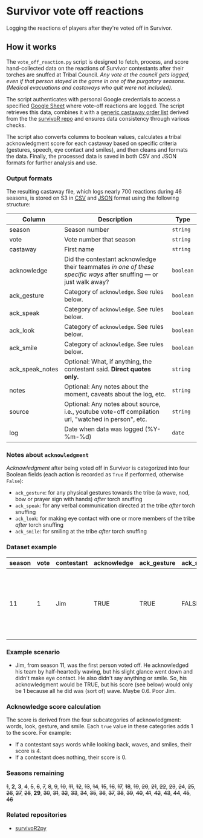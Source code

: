 # Survivor vote off reactions
Logging the reactions of players after they're voted off in Survivor.

## How it works

The `vote_off_reaction.py` script is designed to fetch, process, and score hand-collected data on the reactions of Survivor contestants after their torches are snuffed at Tribal Council. *Any vote at the council gets logged, even if that person stayed in the game in one of the purgatory seasons. (Medical evacuations and castaways who quit were not included).*

The script authenticates with personal Google credentials to access a specified [Google Sheet](https://docs.google.com/spreadsheets/d/1nys0mCWArUCtPKYIVBrbjmv7eAWkmOce4cBlyHm8b0c/edit?usp=sharing) where vote-off reactions are logged. The script retrieves this data, combines it with a [generic castaway order list](https://github.com/stiles/survivor-voteoffs/blob/main/data/processed/survivor_voteoff_order.csv) derived from the the [survivoR repo](https://github.com/doehm/survivoR) and  ensures data consistency through various checks. 

The script also converts columns to boolean values, calculates a tribal acknowledgment score for each castaway based on specific criteria (gestures, speech, eye contact and smiles), and then cleans and formats the data. Finally, the processed data is saved in both CSV and JSON formats for further analysis and use.

### Output formats

The resulting castaway file, which logs nearly 700 reactions during 46 seasons, is stored on S3 in [CSV](https://stilesdata.com/survivor/survivor_vote_off_reactions.csv) and [JSON](https://stilesdata.com/survivor/survivor_vote_off_reactions.json) format using the following structure: 

| Column         | Description                                                                                               | Type    |
|----------------|-----------------------------------------------------------------------------------------------------------|---------|
| season         | Season number                                                                                             | `string`  |
| vote           | Vote number that season                                                                                   | `string`  |
| castaway       | First name                                                                                                | `string`  |
| acknowledge    | Did the contestant acknowledge their teammates *in one of these specific ways* after snuffing — or just walk away?            | `boolean` |
| ack_gesture    | Category of `acknowledge`. See rules below. | `boolean` |
| ack_speak      | Category of `acknowledge`. See rules below.                            | `boolean` |
| ack_look       | Category of `acknowledge`. See rules below.                      | `boolean` |
| ack_smile      | Category of `acknowledge`. See rules below.                                   | `boolean` |
| ack_speak_notes| Optional: What, if anything, the contestant said. **Direct quotes only.**              | `string`  |
| notes          | Optional: Any notes about the moment, caveats about the log, etc.                                         | `string`  |
| source         | Optional: Any notes about source, i.e., youtube vote-off compilation url, "watched in person", etc.       | `string`  |
| log            | Date when data was logged (%Y-%m-%d)                                                                      | `date`    |

### Notes about `acknowledgment`

*Acknowledgment* after being voted off in Survivor is categorized into four Boolean fields (each action is recorded as `True` if performed, otherwise `False`): 

- `ack_gesture`: for any physical gestures towards the tribe (a wave, nod, bow or prayer sign with hands) *after* torch snuffing
- `ack_speak`: for any verbal communication directed at the tribe *after* torch snuffing
- `ack_look`: for making eye contact with one or more members of the tribe *after* torch snuffing
- `ack_smile`: for smiling at the tribe *after* torch snuffing

### Dataset example

| season | vote | contestant | acknowledge | ack_gesture | ack_speak | ack_look | ack_smile | ack_speak_notes | notes               | source        | log        |
|--------|------|------------|-------------|-------------|-----------|----------|-----------|-----------------|---------------------|------------|------------|
| 11     | 1    | Jim        | TRUE        | TRUE        | FALSE     | FALSE    | FALSE     |                 | Waved and turned head but didn't make eye contact | https://youtu.be/-D6JL6myJ_0?si=784e_2VAhRDk8OwC |2024-06-06|

### Example scenario

- Jim, from season 11, was the first person voted off. He acknowledged his team by half-heartedly waving, but his slight glance went down and didn't make eye contact. He also didn't say anything or smile. So, his acknowledgment would be TRUE, but his score (see below) would only be 1 because all he did was (sort of) wave. Maybe 0.6. Poor Jim.

### Acknowledge score calculation

The score is derived from the four subcategories of acknowledgment: words, look, gesture, and smile. Each `true` value in these categories adds 1 to the score. For example:

- If a contestant says words while looking back, waves, and smiles, their score is 4.
- If a contestant does nothing, their score is 0.

### Seasons remaining

~~1~~, **2**, **3**, ~~4~~, ~~5~~, ~~6~~, ~~7~~, ~~8~~, ~~9~~, ~~10~~, ~~11~~, ~~12~~, ~~13~~, ~~14~~, ~~15~~, ~~16~~, ~~17~~, ~~18~~, ~~19~~, ~~20~~, ~~21~~, ~~22~~, ~~23~~, ~~24~~, ~~25~~, ~~26~~, ~~27~~, ~~28~~, **29**, ~~30~~, ~~31~~, ~~32~~, ~~33~~, ~~34~~, ~~35~~, ~~36~~, ~~37~~, ~~38~~, ~~39~~, ~~40~~, ~~41~~, ~~42~~, ~~43~~, ~~44~~, ~~45~~, ~~46~~

### Related repositories

- [survivoR2py](https://github.com/stiles/survivoR2py)